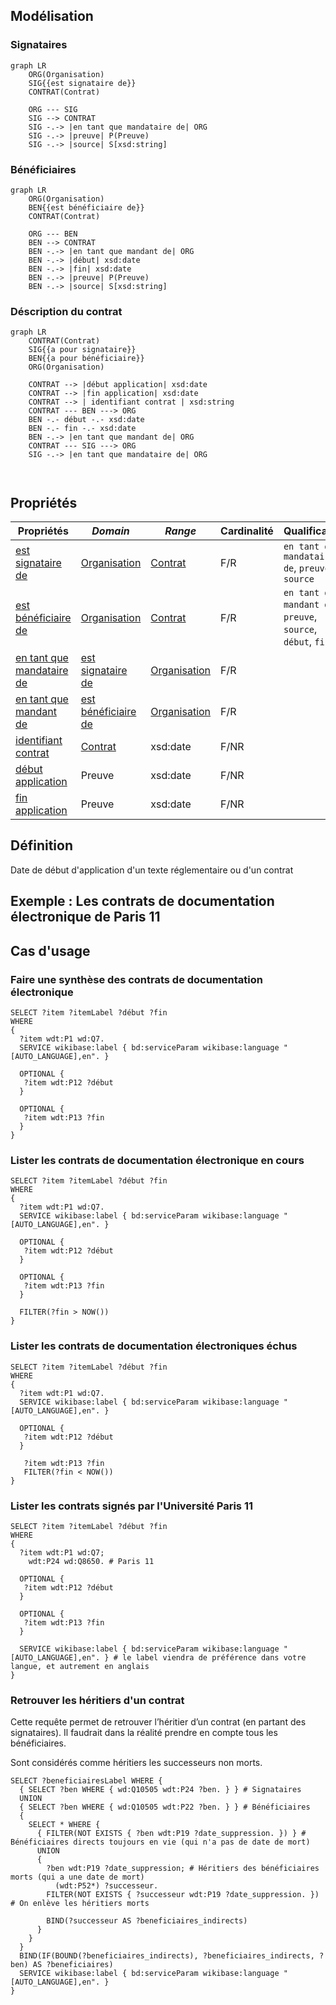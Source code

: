## Modélisation

### Signataires

```mermaid
graph LR
    ORG(Organisation)
    SIG{{est signataire de}}
    CONTRAT(Contrat)

    ORG --- SIG
    SIG --> CONTRAT
    SIG -.-> |en tant que mandataire de| ORG
    SIG -.-> |preuve| P(Preuve)
    SIG -.-> |source| S[xsd:string]
```

### Bénéficiaires

```mermaid
graph LR
    ORG(Organisation)
    BEN{{est bénéficiaire de}}
    CONTRAT(Contrat)
    
    ORG --- BEN
    BEN --> CONTRAT
    BEN -.-> |en tant que mandant de| ORG
    BEN -.-> |début| xsd:date
    BEN -.-> |fin| xsd:date
    BEN -.-> |preuve| P(Preuve)
    BEN -.-> |source| S[xsd:string]
```

### Déscription du contrat

```mermaid
graph LR
    CONTRAT(Contrat)
    SIG{{a pour signataire}}
    BEN{{a pour bénéficiaire}}
    ORG(Organisation)
  
    CONTRAT --> |début application| xsd:date
    CONTRAT --> |fin application| xsd:date
    CONTRAT --> | identifiant contrat | xsd:string
    CONTRAT --- BEN ---> ORG
    BEN -.- début -.- xsd:date
    BEN -.- fin -.- xsd:date
    BEN -.-> |en tant que mandant de| ORG
    CONTRAT --- SIG ---> ORG
    SIG -.-> |en tant que mandataire de| ORG

    
```

## Propriétés


| **Propriétés**                                                                            | ***Domain***                                                                                  | ***Range***                                                       | **Cardinalité** | **Qualificatifs**                                            |
| ----------------------------------------------------------------------------------------- | --------------------------------------------------------------------------------------------- | ----------------------------------------------------------------- | --------------- | ------------------------------------------------------------ |
| [est signataire de](../Ontologie/Propriétés/est%20signataire%20de.md)                     | [Organisation](../Ontologie/Classes/Organisation/Organisation.md)                             | [Contrat](../Ontologie/Classes/Preuve/Contrat.md)                 | F/R             | `en tant que mandataire de`, `preuve`, `source`              |
| [est bénéficiaire de](../Ontologie/Popriétés/est%20bénéficiaire%20de.md)                  | [Organisation](../Ontologie/Classes/Organisation/Organisation.md)                             | [Contrat](../Ontologie/Classes/Preuve/Contrat.md)                 | F/R             | `en tant que mandant de`, `preuve`, `source`, `début`, `fin` |
| [en tant que mandataire de](../Ontologie/Propriétés/en%20tant%20que%20mandataire%20de.md) | [est signataire de](../Ontologie/Propriétés/est%20signataire%20de.md)                         | [Organisation](../Ontologie/Classes/Organisation/Organisation.md) | F/R             |                                                              |
| [en tant que mandant de](../Ontologie/Propriétés/en%20tant%20que%20mandant%20de.md)       | [est bénéficiaire de](../Ontologie/Propri%C3%A9t%C3%A9s/est%20b%C3%A9n%C3%A9ficiaire%20de.md) | [Organisation](../Ontologie/Classes/Organisation/Organisation.md) | F/R             |                                                              |
| [identifiant contrat](../Ontologie/Propriétés/identifiant%20contrat.md)                   | [Contrat](../Ontologie/Classes/Preuve/Contrat.md)                                             | xsd:date                                                          | F/NR            |                                                              |
| [début application](../Ontologie/Propriétés/début%20application.md)                       | Preuve                                                                                        | xsd:date                                                          | F/NR            |                                                              |
| [fin application](../Ontologie/Propriétés/fin%20application.md)                           | Preuve                                                                                        | xsd:date                                                          | F/NR            |                                                              |

## Définition

Date de début d'application d'un texte réglementaire ou d'un contrat


## Exemple : Les contrats de documentation électronique de Paris 11

## Cas d'usage

### Faire une synthèse des contrats de documentation électronique

```sparql
SELECT ?item ?itemLabel ?début ?fin
WHERE 
{
  ?item wdt:P1 wd:Q7.
  SERVICE wikibase:label { bd:serviceParam wikibase:language "[AUTO_LANGUAGE],en". }
  
  OPTIONAL {
   ?item wdt:P12 ?début 
  }
  
  OPTIONAL {
   ?item wdt:P13 ?fin
  }
}
```

### Lister les contrats de documentation électronique en cours

```sparql
SELECT ?item ?itemLabel ?début ?fin
WHERE 
{
  ?item wdt:P1 wd:Q7.
  SERVICE wikibase:label { bd:serviceParam wikibase:language "[AUTO_LANGUAGE],en". }
  
  OPTIONAL {
   ?item wdt:P12 ?début 
  }
  
  OPTIONAL { 
   ?item wdt:P13 ?fin
  }
  
  FILTER(?fin > NOW())
}
```

### Lister les contrats de documentation électroniques échus

```sparql
SELECT ?item ?itemLabel ?début ?fin
WHERE 
{
  ?item wdt:P1 wd:Q7.
  SERVICE wikibase:label { bd:serviceParam wikibase:language "[AUTO_LANGUAGE],en". }
  
  OPTIONAL {
   ?item wdt:P12 ?début 
  }
  
   ?item wdt:P13 ?fin
   FILTER(?fin < NOW()) 
}
```

### Lister les contrats signés par l'Université Paris 11

```sparql
SELECT ?item ?itemLabel ?début ?fin
WHERE 
{
  ?item wdt:P1 wd:Q7;
    wdt:P24 wd:Q8650. # Paris 11
  
  OPTIONAL {
   ?item wdt:P12 ?début 
  }
  
  OPTIONAL {
   ?item wdt:P13 ?fin
  }
  
  SERVICE wikibase:label { bd:serviceParam wikibase:language "[AUTO_LANGUAGE],en". } # le label viendra de préférence dans votre langue, et autrement en anglais
}
```

### Retrouver les héritiers d'un contrat

Cette requête permet de retrouver l’héritier d’un contrat (en partant des signataires). Il faudrait dans la réalité prendre en compte tous les bénéficiaires.

Sont considérés comme héritiers les successeurs non morts.

```sparql
SELECT ?beneficiairesLabel WHERE {
  { SELECT ?ben WHERE { wd:Q10505 wdt:P24 ?ben. } } # Signataires
  UNION
  { SELECT ?ben WHERE { wd:Q10505 wdt:P22 ?ben. } } # Bénéficiaires
  {
    SELECT * WHERE {
      { FILTER(NOT EXISTS { ?ben wdt:P19 ?date_suppression. }) } # Bénéficiaires directs toujours en vie (qui n'a pas de date de mort)
      UNION
      {
        ?ben wdt:P19 ?date_suppression; # Héritiers des bénéficiaires morts (qui a une date de mort)
          (wdt:P52*) ?successeur.
        FILTER(NOT EXISTS { ?successeur wdt:P19 ?date_suppression. }) # On enlève les héritiers morts
        
        BIND(?successeur AS ?beneficiaires_indirects)
      }
    }
  }
  BIND(IF(BOUND(?beneficiaires_indirects), ?beneficiaires_indirects, ?ben) AS ?beneficiaires)
  SERVICE wikibase:label { bd:serviceParam wikibase:language "[AUTO_LANGUAGE],en". }
}
```